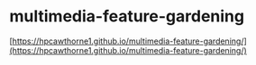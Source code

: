 # multimedia-feature-gardening

[https://hpcawthorne1.github.io/multimedia-feature-gardening/](https://hpcawthorne1.github.io/multimedia-feature-gardening/)
